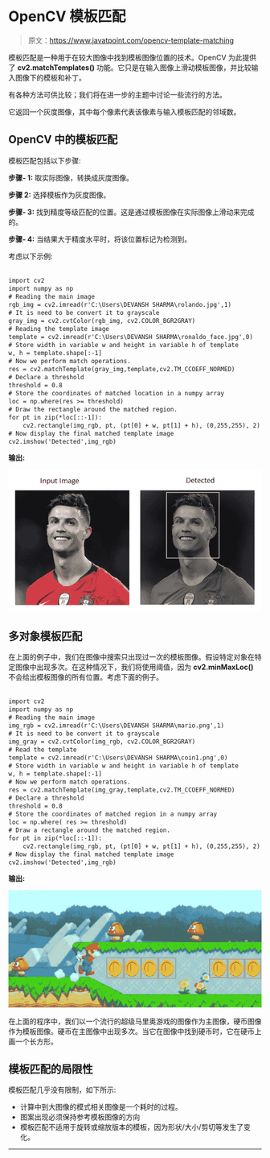# OpenCV 模板匹配

> 原文：<https://www.javatpoint.com/opencv-template-matching>

模板匹配是一种用于在较大图像中找到模板图像位置的技术。OpenCV 为此提供了 **cv2.matchTemplates()** 功能。它只是在输入图像上滑动模板图像，并比较输入图像下的模板和补丁。

有各种方法可供比较；我们将在进一步的主题中讨论一些流行的方法。

它返回一个灰度图像，其中每个像素代表该像素与输入模板匹配的邻域数。

## OpenCV 中的模板匹配

模板匹配包括以下步骤:

**步骤- 1:** 取实际图像，转换成灰度图像。

**步骤 2:** 选择模板作为灰度图像。

**步骤- 3:** 找到精度等级匹配的位置。这是通过模板图像在实际图像上滑动来完成的。

**步骤- 4:** 当结果大于精度水平时，将该位置标记为检测到。

考虑以下示例:

```

import cv2 
import numpy as np 
# Reading the main image 
rgb_img = cv2.imread(r'C:\Users\DEVANSH SHARMA\rolando.jpg',1)
# It is need to be convert it to grayscale 
gray_img = cv2.cvtColor(rgb_img, cv2.COLOR_BGR2GRAY) 
# Reading the template image 
template = cv2.imread(r'C:\Users\DEVANSH SHARMA\ronaldo_face.jpg',0) 
# Store width in variable w and height in variable h of template
w, h = template.shape[:-1] 
# Now we perform match operations. 
res = cv2.matchTemplate(gray_img,template,cv2.TM_CCOEFF_NORMED) 
# Declare a threshold 
threshold = 0.8
# Store the coordinates of matched location in a numpy array 
loc = np.where(res >= threshold) 
# Draw the rectangle around the matched region. 
for pt in zip(*loc[::-1]): 
	cv2.rectangle(img_rgb, pt, (pt[0] + w, pt[1] + h), (0,255,255), 2) 
# Now display the final matched template image 
cv2.imshow('Detected',img_rgb)

```

**输出:**

![OpenCV Template Matching](img/7666c4f5e1b4a5d19504c7462969d1d0.png)

## 多对象模板匹配

在上面的例子中，我们在图像中搜索只出现过一次的模板图像。假设特定对象在特定图像中出现多次。在这种情况下，我们将使用阈值，因为 **cv2.minMaxLoc()** 不会给出模板图像的所有位置。考虑下面的例子。

```

import cv2 
import numpy as np 
# Reading the main image 
img_rgb = cv2.imread(r'C:\Users\DEVANSH SHARMA\mario.png',1)
# It is need to be convert it to grayscale 
img_gray = cv2.cvtColor(img_rgb, cv2.COLOR_BGR2GRAY) 
# Read the template 
template = cv2.imread(r'C:\Users\DEVANSH SHARMA\coin1.png',0) 
# Store width in variable w and height in variable h of template
w, h = template.shape[:-1] 
# Now we perform match operations. 
res = cv2.matchTemplate(img_gray,template,cv2.TM_CCOEFF_NORMED) 
# Declare a threshold 
threshold = 0.8
# Store the coordinates of matched region in a numpy array 
loc = np.where( res >= threshold) 
# Draw a rectangle around the matched region. 
for pt in zip(*loc[::-1]): 
	cv2.rectangle(img_rgb, pt, (pt[0] + w, pt[1] + h), (0,255,255), 2) 
# Now display the final matched template image 
cv2.imshow('Detected',img_rgb)

```

**输出:**

![OpenCV Template Matching](img/f2332851dbd242f9e48fc2cd8c981a44.png)

在上面的程序中，我们以一个流行的超级马里奥游戏的图像作为主图像，硬币图像作为模板图像。硬币在主图像中出现多次。当它在图像中找到硬币时，它在硬币上画一个长方形。

## 模板匹配的局限性

模板匹配几乎没有限制，如下所示:

*   计算中到大图像的模式相关图像是一个耗时的过程。
*   图案出现必须保持参考模板图像的方向
*   模板匹配不适用于旋转或缩放版本的模板，因为形状/大小/剪切等发生了变化。

* * *